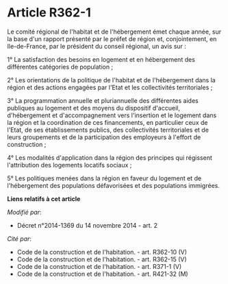 # Article R362-1

Le comité régional de l'habitat et de l'hébergement émet chaque année, sur la base d'un rapport présenté par le préfet de
région et, conjointement, en Ile-de-France, par le président du conseil régional, un avis sur :

1° La satisfaction des besoins en logement et en hébergement des différentes catégories de population ;

2° Les orientations de la politique de l'habitat et de l'hébergement dans la région et des actions engagées par l'Etat et les
collectivités territoriales ;

3° La programmation annuelle et pluriannuelle des différentes aides publiques au logement et des moyens du dispositif
d'accueil, d'hébergement et d'accompagnement vers l'insertion et le logement dans la région et la coordination de ces
financements, en particulier ceux de l'Etat, de ses établissements publics, des collectivités territoriales et de leurs
groupements et de la participation des employeurs à l'effort de construction ;

4° Les modalités d'application dans la région des principes qui régissent l'attribution des logements locatifs sociaux ;

5° Les politiques menées dans la région en faveur du logement et de l'hébergement des populations défavorisées et des
populations immigrées.

**Liens relatifs à cet article**

_Modifié par_:

  - Décret n°2014-1369 du 14 novembre 2014 - art. 2

_Cité par_:

  - Code de la construction et de l'habitation. - art. R362-10 (V)
  - Code de la construction et de l'habitation. - art. R362-15 (V)
  - Code de la construction et de l'habitation. - art. R371-1 (V)
  - Code de la construction et de l'habitation. - art. R421-32 (M)
